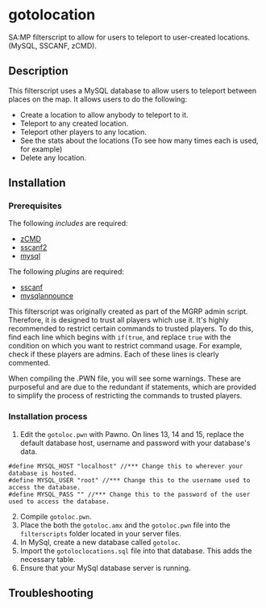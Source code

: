 # gotolocation
SA:MP filterscript to allow for users to teleport to user-created locations. (MySQL, SSCANF, zCMD).

## Description
This filterscript uses a MySQL database to allow users to teleport between places on the map. It allows users to do the following:
* Create a location to allow anybody to teleport to it.
* Teleport to any created location.
* Teleport other players to any location.
* See the stats about the locations (To see how many times each is used, for example)
* Delete any location.

## Installation

### Prerequisites

The following *includes* are required:
* [zCMD](http://forum.sa-mp.com/showthread.php?t=91354)
* [sscanf2](https://github.com/Southclaws/sscanf2)
* [mysql](http://forum.sa-mp.com/showthread.php?t=56564)

The following *plugins* are required:
* [sscanf](https://github.com/Southclaws/sscanf2)
* [mysqlannounce](http://forum.sa-mp.com/showthread.php?t=56564)


This filterscript was originally created as part of the MGRP admin script. Therefore, it is designed to trust all players which use it. It's highly recommended to restrict certain commands to trusted players. To do this, find each line which begins with `if(true`, and replace `true` with the condition on which you want to restrict command usage. For example, check if these players are admins. Each of these lines is clearly commented. 

When compiling the .PWN file, you will see some warnings. These are purposeful and are due to the redundant if statements, which are provided to simplify the process of restricting the commands to trusted players.

### Installation process

1. Edit the `gotoloc.pwn` with Pawno. On lines 13, 14 and 15, replace the default database host, username and password with your database's data.
````
#define MYSQL_HOST "localhost" //*** Change this to wherever your database is hosted.
#define MYSQL_USER "root" //*** Change this to the username used to access the database.
#define MYSQL_PASS "" //*** Change this to the password of the user used to access the database.
````
2. Compile `gotoloc.pwn`.
3. Place the both the `gotoloc.amx` and the `gotoloc.pwn` file into the `filterscripts` folder located in your server files.
4. In MySql, create a new database called `gotoloc`.
5. Import the `gotoloclocations.sql` file into that database. This adds the necessary table.
6. Ensure that your MySql database server is running.


## Troubleshooting




